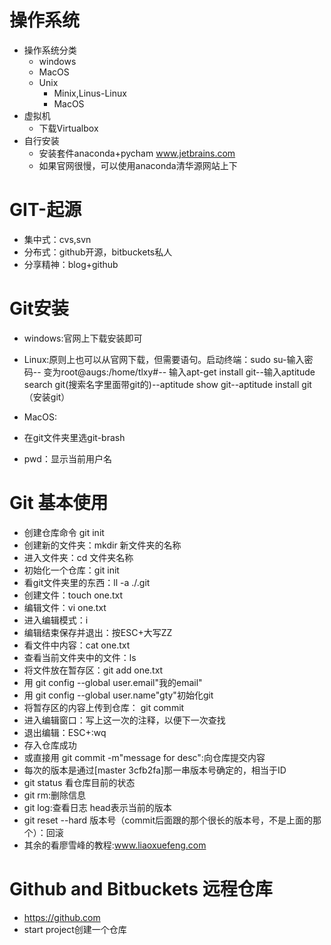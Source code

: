 # 操作系统
- 操作系统分类
    - windows
    - MacOS
    - Unix
        - Minix,Linus-Linux
        - MacOS
- 虚拟机
    - 下载Virtualbox
- 自行安装
    - 安装套件anaconda+pycham www.jetbrains.com
    - 如果官网很慢，可以使用anaconda清华源网站上下

# GIT-起源
- 集中式：cvs,svn
- 分布式：github开源，bitbuckets私人
- 分享精神：blog+github

# Git安装
- windows:官网上下载安装即可
- Linux:原则上也可以从官网下载，但需要语句。启动终端：sudo su-输入密码-- 变为root@augs:/home/tlxy#-- 输入apt-get install git--输入aptitude search git(搜索名字里面带git的)--aptitude show git--aptitude install git（安装git）
- MacOS:

- 在git文件夹里选git-brash
- pwd：显示当前用户名

# Git 基本使用
- 创建仓库命令 git init 
- 创建新的文件夹：mkdir 新文件夹的名称
- 进入文件夹：cd 文件夹名称
- 初始化一个仓库：git init
- 看git文件夹里的东西：ll -a ./.git
- 创建文件：touch one.txt
- 编辑文件：vi one.txt
- 进入编辑模式：i
- 编辑结束保存并退出：按ESC+大写ZZ
- 看文件中内容：cat one.txt
- 查看当前文件夹中的文件：ls
- 将文件放在暂存区：git add one.txt
- 用 git config --global user.email"我的email"
- 用 git config --global user.name"gty"初始化git
- 将暂存区的内容上传到仓库： git commit
- 进入编辑窗口：写上这一次的注释，以便下一次查找
- 退出编辑：ESC+:wq
- 存入仓库成功
- 或直接用 git commit -m"message for desc":向仓库提交内容
- 每次的版本是通过[master 3cfb2fa]那一串版本号确定的，相当于ID
- git status 看仓库目前的状态
- git rm:删除信息
- git log:查看日志 head表示当前的版本
- git reset --hard 版本号（commit后面跟的那个很长的版本号，不是上面的那个）：回滚
- 其余的看廖雪峰的教程:www.liaoxuefeng.com

# Github and Bitbuckets 远程仓库
- https://github.com
- start project创建一个仓库
